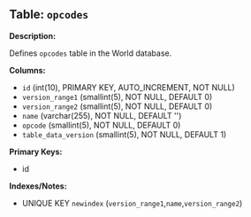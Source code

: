 ## Table: `opcodes`

**Description:**

Defines `opcodes` table in the World database.

**Columns:**
- `id` (int(10), PRIMARY KEY, AUTO_INCREMENT, NOT NULL)
- `version_range1` (smallint(5), NOT NULL, DEFAULT 0)
- `version_range2` (smallint(5), NOT NULL, DEFAULT 0)
- `name` (varchar(255), NOT NULL, DEFAULT '')
- `opcode` (smallint(5), NOT NULL, DEFAULT 0)
- `table_data_version` (smallint(5), NOT NULL, DEFAULT 1)

**Primary Keys:**
- id

**Indexes/Notes:**
- UNIQUE KEY `newindex` (`version_range1`,`name`,`version_range2`)